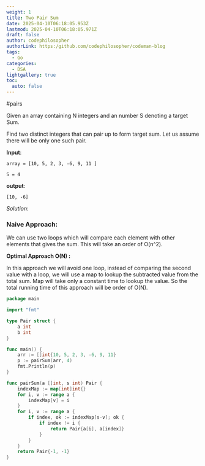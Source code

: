 ```yaml
---
weight: 1
title: Two Pair Sum
date: 2025-04-10T06:18:05.953Z
lastmod: 2025-04-10T06:18:05.971Z
draft: false
author: codephilosopher
authorLink: https:/github.com/codephilosopher/codeman-blog
tags:
  - Go
categories:
  - DSA
lightgallery: true
toc:
  auto: false
---
```

\#﻿pairs

Given an array containing N integers and an number S denoting a target Sum.

Find two distinct integers that can pair up to form target sum.  Let us assume there will be only one such pair.

**Input**:

`a﻿rray = [10, 5, 2, 3, -6, 9, 11 ]`

`S﻿ = 4`

**output**:

`[﻿10, -6]`

*Solution*:

### Naive Approach:

We can use two loops which will compare each element with other elements that gives the sum. This will take an order of O(n^2).

**O﻿ptimal Approach O(N) :**

I﻿n this approach we will avoid one loop, instead of comparing the second value with a loop, we will use a map to lookup the subtracted value from the total sum. Map will take only a constant time to lookup the value. So the total running time of this approach will be order of O(N).

```go
package main

import "fmt"

type Pair struct {
	a int
	b int
}

func main() {
	arr := []int{10, 5, 2, 3, -6, 9, 11}
	p := pairSum(arr, 4)
	fmt.Println(p)
}

func pairSum(a []int, s int) Pair {
	indexMap := map[int]int{}
	for i, v := range a {
		indexMap[v] = i
	}
	for i, v := range a {
		if index, ok := indexMap[s-v]; ok {
			if index != i {
				return Pair{a[i], a[index]}
			}
		}
	}
	return Pair{-1, -1}
}

```